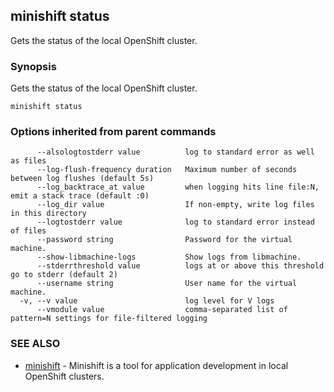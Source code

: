 ## minishift status

Gets the status of the local OpenShift cluster.

### Synopsis


Gets the status of the local OpenShift cluster.

```
minishift status
```

### Options inherited from parent commands

```
      --alsologtostderr value          log to standard error as well as files
      --log-flush-frequency duration   Maximum number of seconds between log flushes (default 5s)
      --log_backtrace_at value         when logging hits line file:N, emit a stack trace (default :0)
      --log_dir value                  If non-empty, write log files in this directory
      --logtostderr value              log to standard error instead of files
      --password string                Password for the virtual machine.
      --show-libmachine-logs           Show logs from libmachine.
      --stderrthreshold value          logs at or above this threshold go to stderr (default 2)
      --username string                User name for the virtual machine.
  -v, --v value                        log level for V logs
      --vmodule value                  comma-separated list of pattern=N settings for file-filtered logging
```

### SEE ALSO
* [minishift](minishift.md)	 - Minishift is a tool for application development in local OpenShift clusters.

